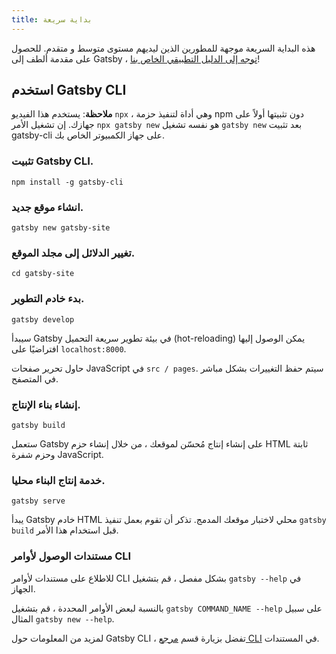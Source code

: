 ```yaml
---
title: بداية سريعة
---
```


هذه البداية السريعة موجهة للمطورين الذين ليديهم مستوى متوسط و متقدم. للحصول على مقدمة ألطف إلى Gatsby ، [توجه إلى الدليل التطبيقي الخاص بنا](/tutorial/)!

## استخدم Gatsby CLI

<EggheadEmbed
  lessonLink="https://egghead.io/lessons/gatsby-quick-start-with-gatsby-create-develop-and-build-gatsby-sites-from-the-command-line"
  lessonTitle="Quick Start with Gatsby: Create, Develop, and Build Gatsby Sites From the Command Line"
/>

**ملاحظة**: يستخدم هذا الفيديو `npx` ، وهي أداة لتنفيذ حزمة npm دون تثبيتها أولاً على جهازك. إن تشغيل الأمر `npx gatsby new` هو نفسه تشغيل `gatsby new` بعد تثبيت gatsby-cli على جهاز الكمبيوتر الخاص بك.

### تثبيت Gatsby CLI.

```shell
npm install -g gatsby-cli
```

### انشاء موقع جديد.

```shell
gatsby new gatsby-site
```

### تغيير الدلائل إلى مجلد الموقع.

```shell
cd gatsby-site
```

### بدء خادم التطوير.

```shell
gatsby develop
```

سيبدأ Gatsby في بيئة تطوير سريعة التحميل (hot-reloading) يمكن الوصول إليها افتراضيًا على `localhost:8000`.

حاول تحرير صفحات JavaScript في `src / pages`. سيتم حفظ التغييرات بشكل مباشر في المتصفح.

### إنشاء بناء الإنتاج.

```shell
gatsby build
```

ستعمل Gatsby على إنشاء إنتاج مُحسّن لموقعك ، من خلال إنشاء حزم HTML ثابتة وحزم شفرة JavaScript.

### خدمة إنتاج البناء محليا.

```shell
gatsby serve
```

يبدأ Gatsby خادم HTML محلي لاختبار موقعك المدمج. تذكر أن تقوم بعمل تنفيذ `gatsby build` قبل استخدام هذا الأمر.

### مستندات الوصول لأوامر CLI

للاطلاع على مستندات لأوامر CLI بشكل مفصل ، قم بتشغيل `gatsby --help` في الجهاز.

بالنسبة لبعض الأوامر المحددة ، قم بتشغيل `gatsby COMMAND_NAME --help` على سبيل المثال `gatsby new --help`.

لمزيد من المعلومات حول Gatsby CLI ، تفضل بزيارة قسم [مرجع CLI](/docs/gatsby-cli/) في المستندات.
